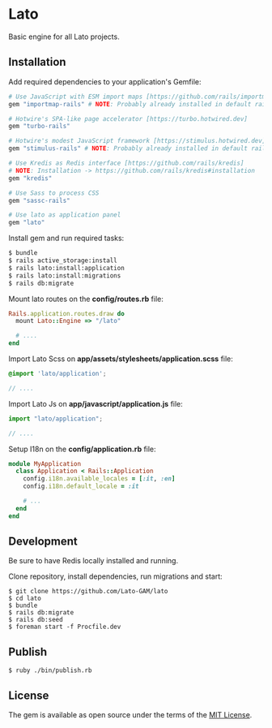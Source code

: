 # Lato
Basic engine for all Lato projects.

## Installation
Add required dependencies to your application's Gemfile:

```ruby
# Use JavaScript with ESM import maps [https://github.com/rails/importmap-rails]
gem "importmap-rails" # NOTE: Probably already installed in default rails 7 project

# Hotwire's SPA-like page accelerator [https://turbo.hotwired.dev]
gem "turbo-rails"

# Hotwire's modest JavaScript framework [https://stimulus.hotwired.dev]
gem "stimulus-rails" # NOTE: Probably already installed in default rails 7 project

# Use Kredis as Redis interface [https://github.com/rails/kredis]
# NOTE: Installation -> https://github.com/rails/kredis#installation
gem "kredis"

# Use Sass to process CSS
gem "sassc-rails"

# Use lato as application panel
gem "lato"
```

Install gem and run required tasks:

```bash
$ bundle
$ rails active_storage:install
$ rails lato:install:application
$ rails lato:install:migrations
$ rails db:migrate
```

Mount lato routes on the **config/routes.rb** file:

```ruby
Rails.application.routes.draw do
  mount Lato::Engine => "/lato"

  # ....
end
```

Import Lato Scss on **app/assets/stylesheets/application.scss** file:
```scss
@import 'lato/application';

// ....
```

Import Lato Js on **app/javascript/application.js** file:
```js
import "lato/application";

// ....
```

Setup I18n on the **config/application.rb** file:

```ruby
module MyApplication
  class Application < Rails::Application
    config.i18n.available_locales = [:it, :en]
    config.i18n.default_locale = :it

    # ...
  end
end

```

## Development

Be sure to have Redis locally installed and running.

Clone repository, install dependencies, run migrations and start:

```shell
$ git clone https://github.com/Lato-GAM/lato
$ cd lato
$ bundle
$ rails db:migrate
$ rails db:seed
$ foreman start -f Procfile.dev
```

## Publish

```shell
$ ruby ./bin/publish.rb
```

## License
The gem is available as open source under the terms of the [MIT License](https://opensource.org/licenses/MIT).

